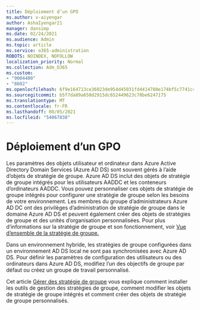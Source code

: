 ```yaml
---
title: Déploiement d’un GPO
ms.author: v-aiyengar
author: AshaIyengar21
manager: dansimp
ms.date: 02/24/2021
ms.audience: Admin
ms.topic: article
ms.service: o365-administration
ROBOTS: NOINDEX, NOFOLLOW
localization_priority: Normal
ms.collection: Adm_O365
ms.custom:
- "9004400"
- "8602"
ms.openlocfilehash: 6f9e164713ce36023de954d45031fd4414780e174bf5c7741c4aec274a65b32e
ms.sourcegitcommit: b5f7da89a650d2915dc652449623c78be6247175
ms.translationtype: MT
ms.contentlocale: fr-FR
ms.lasthandoff: 08/05/2021
ms.locfileid: "54067838"
---
```

# <a name="gpo-deployment"></a>Déploiement d’un GPO

Les paramètres des objets utilisateur et ordinateur dans Azure Active Directory Domain Services (Azure AD DS) sont souvent gérés à l’aide d’objets de stratégie de groupe. Azure AD DS inclut des objets de stratégie de groupe intégrés pour les utilisateurs AADDC et les conteneurs d’ordinateurs AADDC. Vous pouvez personnaliser ces objets de stratégie de groupe intégrés pour configurer une stratégie de groupe selon les besoins de votre environnement. Les membres du groupe d’administrateurs Azure AD DC ont des privilèges d’administration de stratégie de groupe dans le domaine Azure AD DS et peuvent également créer des objets de stratégies de groupe et des unités d’organisation personnalisées. Pour plus d’informations sur la stratégie de groupe et son fonctionnement, voir [Vue d’ensemble de la stratégie de groupe.](https://docs.microsoft.com/previous-versions/windows/it-pro/windows-server-2012-R2-and-2012/hh831791(v=ws.11))

Dans un environnement hybride, les stratégies de groupe configurées dans un environnement AD DS local ne sont pas synchronisées avec Azure AD DS. Pour définir les paramètres de configuration des utilisateurs ou des ordinateurs dans Azure AD DS, modifiez l’un des objectifs de groupe par défaut ou créez un groupe de travail personnalisé.

Cet article [Gérer des stratégie de groupe](https://docs.microsoft.com/azure/active-directory-domain-services/manage-group-policy) vous explique comment installer les outils de gestion des stratégies de groupe, comment modifier les objets de stratégie de groupe intégrés et comment créer des objets de stratégie de groupe personnalisés.
